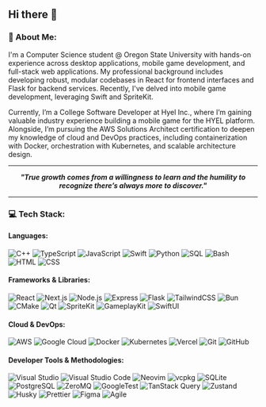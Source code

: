 ## Hi there 👋

### 🔭 About Me:
I'm a Computer Science student @ Oregon State University with hands-on experience across desktop applications, mobile game development, and full-stack web applications. My professional background includes developing robust, modular codebases in React for frontend interfaces and Flask for backend services. Recently, I've delved into mobile game development, leveraging Swift and SpriteKit.

Currently, I’m a College Software Developer at Hyel Inc., where I’m gaining valuable industry experience building a mobile game for the HYEL platform. Alongside, I’m pursuing the AWS Solutions Architect certification to deepen my knowledge of cloud and DevOps practices, including containerization with Docker, orchestration with Kubernetes, and scalable architecture design.

<div align="center">
  
---

**_"True growth comes from a willingness to learn and the humility to recognize there’s always more to discover."_**

---
  
</div>

### 💻 Tech Stack:

#### Languages:
![C++](https://img.shields.io/badge/C++-00599C?style=flat-square&logo=c%2B%2B&logoColor=white)
![TypeScript](https://img.shields.io/badge/TypeScript-3178C6?style=flat-square&logo=typescript&logoColor=white)
![JavaScript](https://img.shields.io/badge/JavaScript-F7DF1E?style=flat-square&logo=javascript&logoColor=black)
![Swift](https://img.shields.io/badge/Swift-FA7343?style=flat-square&logo=swift&logoColor=white)
![Python](https://img.shields.io/badge/Python-3776AB?style=flat-square&logo=python&logoColor=white)
![SQL](https://img.shields.io/badge/SQL-003B57?style=flat-square&logo=postgresql&logoColor=white)
![Bash](https://img.shields.io/badge/Bash-4EAA25?style=flat-square&logo=gnubash&logoColor=white)
![HTML](https://img.shields.io/badge/HTML-E34F26?style=flat-square&logo=html5&logoColor=white)
![CSS](https://img.shields.io/badge/CSS-1572B6?style=flat-square&logo=css3&logoColor=white)

#### Frameworks & Libraries:
![React](https://img.shields.io/badge/React-61DAFB?style=flat-square&logo=react&logoColor=black)
![Next.js](https://img.shields.io/badge/Next.js-000000?style=flat-square&logo=nextdotjs&logoColor=white)
![Node.js](https://img.shields.io/badge/Node.js-339933?style=flat-square&logo=nodedotjs&logoColor=white)
![Express](https://img.shields.io/badge/Express-000000?style=flat-square&logo=express&logoColor=white)
![Flask](https://img.shields.io/badge/Flask-000000?style=flat-square&logo=flask&logoColor=white)
![TailwindCSS](https://img.shields.io/badge/TailwindCSS-06B6D4?style=flat-square&logo=tailwindcss&logoColor=white)
![Bun](https://img.shields.io/badge/Bun-000000?style=flat-square&logo=bun&logoColor=white)
![CMake](https://img.shields.io/badge/CMake-064F8C?style=flat-square&logo=cmake&logoColor=white)
![Qt](https://img.shields.io/badge/Qt-41CD52?style=flat-square&logo=qt&logoColor=white)
![SpriteKit](https://img.shields.io/badge/SpriteKit-FFAC45?style=flat-square)
![GameplayKit](https://img.shields.io/badge/GameplayKit-FFAC45?style=flat-square)
![SwiftUI](https://img.shields.io/badge/SwiftUI-FA7343?style=flat-square&logo=swift&logoColor=white)

#### Cloud & DevOps:
![AWS](https://img.shields.io/badge/AWS-232F3E?style=flat-square&logo=amazon-aws&logoColor=white)
![Google Cloud](https://img.shields.io/badge/Google%20Cloud-4285F4?style=flat-square&logo=googlecloud&logoColor=white)
![Docker](https://img.shields.io/badge/Docker-2496ED?style=flat-square&logo=docker&logoColor=white)
![Kubernetes](https://img.shields.io/badge/Kubernetes-326CE5?style=flat-square&logo=kubernetes&logoColor=white)
![Vercel](https://img.shields.io/badge/Vercel-000000?style=flat-square&logo=vercel&logoColor=white)
![Git](https://img.shields.io/badge/Git-F05032?style=flat-square&logo=git&logoColor=white)
![GitHub](https://img.shields.io/badge/GitHub-181717?style=flat-square&logo=github&logoColor=white)

#### Developer Tools & Methodologies:
![Visual Studio](https://img.shields.io/badge/Visual%20Studio-5C2D91?style=flat-square&logo=visualstudio&logoColor=white)
![Visual Studio Code](https://img.shields.io/badge/VS%20Code-007ACC?style=flat-square&logo=visualstudiocode&logoColor=white)
![Neovim](https://img.shields.io/badge/Neovim-57A143?style=flat-square&logo=neovim&logoColor=white)
![vcpkg](https://img.shields.io/badge/vcpkg-000000?style=flat-square)
![SQLite](https://img.shields.io/badge/SQLite-003B57?style=flat-square&logo=sqlite&logoColor=white)
![PostgreSQL](https://img.shields.io/badge/PostgreSQL-336791?style=flat-square&logo=postgresql&logoColor=white)
![ZeroMQ](https://img.shields.io/badge/ZeroMQ-DF003E?style=flat-square)
![GoogleTest](https://img.shields.io/badge/GoogleTest-4285F4?style=flat-square)
![TanStack Query](https://img.shields.io/badge/TanStack%20Query-FF4154?style=flat-square)
![Zustand](https://img.shields.io/badge/Zustand-181717?style=flat-square)
![Husky](https://img.shields.io/badge/Husky-000000?style=flat-square)
![Prettier](https://img.shields.io/badge/Prettier-F7B93E?style=flat-square&logo=prettier&logoColor=black)
![Figma](https://img.shields.io/badge/Figma-F24E1E?style=flat-square&logo=figma&logoColor=white)
![Agile](https://img.shields.io/badge/Agile-0078D4?style=flat-square)


